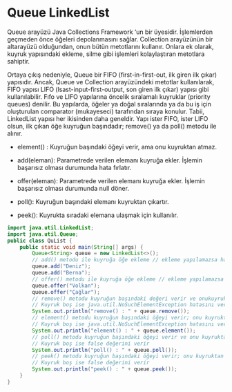 # Queue LinkedList

Queue arayüzü Java Collections Framework ‘un bir üyesidir. İşlemlerden geçmeden önce öğeleri depolanmasını sağlar. Collection arayüzünün bir altarayüzü olduğundan, onun bütün metotlarını kullanır. Onlara ek olarak, kuyruk yapısındaki ekleme, silme gibi işlemleri kolaylaştıran metotlara sahiptir.

Ortaya çıkış nedeniyle, Queue bir FIFO (first-in-first-out, ilk giren ilk çıkar) yapısıdır. Ancak, Queue ve Collection arayüzündeki metotlar kullanılarak, FIFO yapısı LIFO (lsast-input-first-output, son giren ilk çıkar) yapısı gibi kullanılabilir. Fıfo ve LIFO yapılarına öncelik sıralamalı kuyruklar (priority queues) denilir. Bu yapılarda, öğeler ya doğal sıralarında ya da bu iş için oluşturulan comparator (mukayeseci) tarafından sıraya konulur. Tabii, LinkedList yapısı her ikisinden daha geneldir. Yapı ister FIFO, ister LIFO olsun, ilk çıkan öğe kuyruğun başındadır; remove() ya da poll() metodu ile alınır.

- element() : Kuyruğun başındaki öğeyi verir, ama onu kuyruktan atmaz.

- add(eleman): Parametrede verilen elemanı kuyruğa ekler. İşlemin başarısız olması durumunda hata fırlatır.

- offer(eleman): Parametrede verilen elemanı kuyruğa ekler. İşlemin başarısız olması durumunda null döner.

- poll(): Kuyruğun başındaki elemanı kuyruktan çıkartır.

- peek(): Kuyrukta sıradaki elemana ulaşmak için kullanılır.

```java
import java.util.LinkedList; 
import java.util.Queue; 
public class QuList { 
    public static void main(String[] args) { 
        Queue<String> queue = new LinkedList<>(); 
        // add() metodu ile kuyruğa öğe ekleme // ekleme yapılamazsa hata verir 
        queue.add("Deniz"); 
        queue.add("Berna"); 
        // offer() metodu ile kuyruğa öğe ekleme // ekleme yapılamazsa false verir 
        queue.offer("Volkan"); 
        queue.offer("Çağlar"); 
        // remove() metodu kuyruğun başındaki değeri verir ve onukuyruktan atar 
        // Kuyruk boş ise java.util.NoSuchElementException hatasını verir. 
        System.out.println("remove() : " + queue.remove()); 
        // element() metodu kuyruğun başındaki öğeyi verir; onu kuyruktan atmaz 
        // Kuyruk boş ise java.util.NoSuchElementException hatasını verir. 
        System.out.println("element() : " + queue.element()); 
        // poll() metodu kuyruğun başındaki öğeyi verir ve onu kuyruktan atar 
        // Kuyruk boş ise false değerini verir 
        System.out.println("poll() : " + queue.poll()); 
        // peek() metodu kuyruğun başındaki öğeyi verir; onu kuyruktan atmaz 
        // Kuyruk boş ise false değerini verir 
        System.out.println("peek() : " + queue.peek());     
    }
}
````